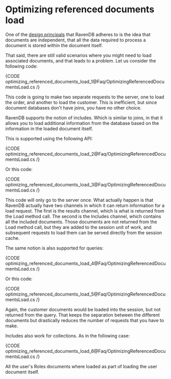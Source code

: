 # Optimizing referenced documents load

One of the [design principals](http://ravendb.net/docs/theory/document-structure-design?version=2.0) that RavenDB adheres to is the idea that documents are independent, that all the data required to process a document is stored within the document itself.

That said, there are still valid scenarios where you might need to load associated documents, and that leads to a problem. Let us consider the following code:

{CODE optimizing_referenced_documents_load_1@Faq/OptimizingReferencedDocumentsLoad.cs /}

This code is going to make two separate requests to the server, one to load the order, and another to load the customer. This is inefficient, but since document databases don't have joins, you have no other choice.

RavenDB supports the notion of includes. Which is similar to joins, in that it allows you to load additional information from the database based on the information in the loaded document itself.

This is supported using the following API:

{CODE optimizing_referenced_documents_load_2@Faq/OptimizingReferencedDocumentsLoad.cs /}

Or this code:

{CODE optimizing_referenced_documents_load_3@Faq/OptimizingReferencedDocumentsLoad.cs /}

This code will only go to the server once. What actually happen is that RavenDB actually have two channels in which it can return information for a load request. The first is the results channel, which is what is returned from the Load method call. The second is the Includes channel, which contains all the included documents. Those documents are not returned from the Load method call, but they are added to the session unit of work, and subsequent requests to load them can be served directly from the session cache.

The same notion is also supported for queries:

{CODE optimizing_referenced_documents_load_4@Faq/OptimizingReferencedDocumentsLoad.cs /}

Or this code:

{CODE optimizing_referenced_documents_load_5@Faq/OptimizingReferencedDocumentsLoad.cs /}

Again, the customer documents would be loaded into the session, but not returned from the query. That keeps the separation between the different documents but drastically reduces the number of requests that you have to make.

Includes also work for collections. As in the following case:

{CODE optimizing_referenced_documents_load_6@Faq/OptimizingReferencedDocumentsLoad.cs /}

All the user's Roles documents where loaded as part of loading the user document itself.
